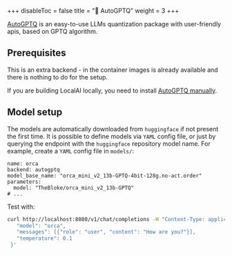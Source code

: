 
+++
disableToc = false
title = "🦙 AutoGPTQ"
weight = 3
+++

[AutoGPTQ](https://github.com/PanQiWei/AutoGPTQ) is an easy-to-use LLMs quantization package with user-friendly apis, based on GPTQ algorithm.

## Prerequisites

This is an extra backend - in the container images is already available and there is nothing to do for the setup.

If you are building LocalAI locally, you need to install [AutoGPTQ manually](https://github.com/PanQiWei/AutoGPTQ#quick-installation).


## Model setup

The models are automatically downloaded from `huggingface` if not present the first time. It is possible to define models via `YAML` config file, or just by querying the endpoint with the `huggingface` repository model name. For example, create a `YAML` config file in `models/`:

```
name: orca
backend: autogptq
model_base_name: "orca_mini_v2_13b-GPTQ-4bit-128g.no-act.order"
parameters:
  model: "TheBloke/orca_mini_v2_13b-GPTQ"
# ...
```

Test with:

```bash
curl http://localhost:8080/v1/chat/completions -H "Content-Type: application/json" -d '{                                                                                                         
   "model": "orca",
   "messages": [{"role": "user", "content": "How are you?"}],
   "temperature": 0.1
 }'
```
